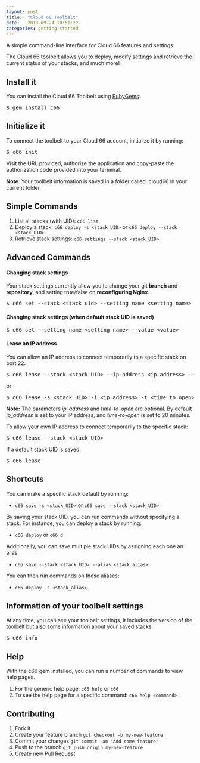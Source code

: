 ```yaml
---
layout: post
title:  "Cloud 66 Toolbelt"
date:   2013-09-24 10:51:22
categories: getting-started
---
```


<p class="lead">
    A simple command-line interface for Cloud 66 features and settings.
</p>

<p>The Cloud 66 toolbelt allows you to deploy, modify settings and retrieve the current status of your stacks, and much more!</p>

## Install it

You can install the Cloud 66 Toolbelt using [RubyGems](http://rubygems.org/):

<pre class="terminal">
<kbd>$ gem install c66</kbd>
</pre>

## Initialize it

To connect the toolbelt to your Cloud 66 account, initialize it by running:

<pre class="terminal">
<kbd>$ c66 init</kbd>
</pre>

Visit the URL provided, authorize the application and copy-paste the authorization code provided into your terminal.

**Note**: Your toolbelt information is saved in a folder called .cloud66 in your current folder.

## Simple Commands

1. List all stacks (with UID): `c66 list`
2. Deploy a stack: `c66 deploy -s <stack_UID>` or `c66 deploy --stack <stack_UID>`
3. Retrieve stack settings: `c66 settings --stack <stack_UID>`

## Advanced Commands
#### Changing stack settings
Your stack settings currently allow you to change your git **branch** and **repository**, and setting true/false on **reconfiguring Nginx**.
<pre class="terminal">
<kbd>$ c66 set --stack &lt;stack&#95;uid&gt; --setting&#95;name &lt;setting&#95;name&gt; --value &lt;value&gt;</kbd>
</pre>

#### Changing stack settings (when default stack UID is saved)
<pre class="terminal">
<kbd>$ c66 set --setting_name &lt;setting&#95;name&gt; --value &lt;value&gt;</kbd>
</pre>

#### Lease an IP address
You can allow an IP address to connect temporarily to a specific stack on port 22.
<pre class="terminal">
<kbd>$ c66 lease --stack &lt;stack&#95;UID&gt; --ip-address &lt;ip&#95;address&gt; --time-to-open &lt;time&#95;to&#95;open&gt;</kbd>
</pre>
or
<pre class="terminal">
<kbd>$ c66 lease -s &lt;stack&#95;UID&gt; -i &lt;ip&#95;address&gt; -t &lt;time&#95;to&#95;open&gt;</kbd>
</pre>

**Note:** The parameters *ip-address* and *time-to-open* are optional. By default *ip&#95;address* is set to your IP address, and *time-to-open* is set to 20 minutes.

To allow your own IP address to connect temporarily to the specific stack:

<pre class="terminal">
<kbd>$ c66 lease --stack &lt;stack_UID&gt;</kbd>
</pre>

If a default stack UID is saved:

<pre class="terminal">
<kbd>$ c66 lease</kbd>
</pre>










## Shortcuts
You can make a specific stack default by running:

- `c66 save -s <stack_UID>` or `c66 save --stack <stack_UID>`

By saving your stack UID, you can run commands without specifying a stack. For instance, you can deploy a stack by running:

- `c66 deploy` or `c66 d`

Additionally, you can save multiple stack UIDs by assigning each one an alias:

- `c66 save --stack <stack_UID> --alias <stack_alias>`

You can then run commands on these aliases:

- `c66 deploy -s <stack_alias>`






## Information of your toolbelt settings

At any time, you can see your toolbelt settings, it includes the version of the toolbelt but also some information about your saved stacks:

<pre class="terminal">
<kbd>$ c66 info</kbd>
</pre>

## Help

With the c66 gem installed, you can run a number of commands to view help pages.

1. For the generic help page: `c66 help` or `c66`
2. To see the help page for a specific command: `c66 help <command>`

## Contributing

1. Fork it
2. Create your feature branch `git checkout -b my-new-feature`
3. Commit your changes `git commit -am 'Add some feature'`
4. Push to the branch `git push origin my-new-feature`
5. Create new Pull Request